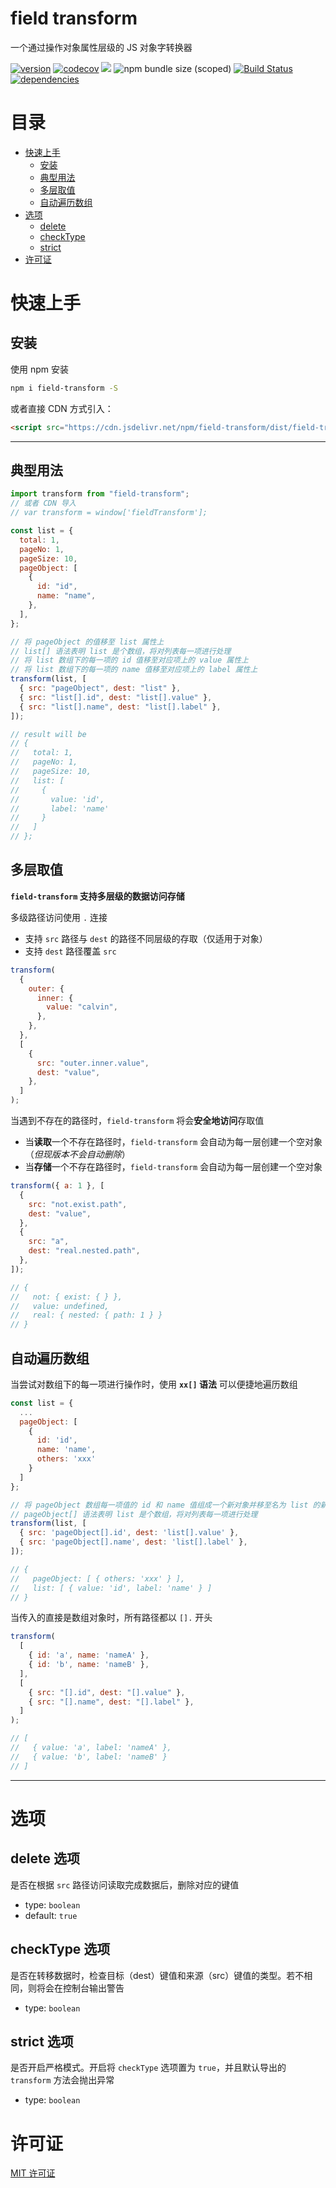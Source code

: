 # field transform

一个通过操作对象属性层级的 JS 对象字转换器

[![version](https://img.shields.io/npm/v/field-transform.svg)](https://www.npmjs.com/package/field-transform)
[![codecov](https://codecov.io/gh/CalvinVon/field-transform/branch/master/graph/badge.svg)](https://codecov.io/gh/CalvinVon/field-transform)
[![](https://img.shields.io/npm/dt/field-transform.svg)](https://github.com/CalvinVon/field-transform)
![npm bundle size (scoped)](https://img.shields.io/bundlephobia/min/field-transform)
[![Build Status](https://travis-ci.org/CalvinVon/field-transform.svg?branch=master)](https://travis-ci.org/CalvinVon/field-transform)
[![dependencies](https://img.shields.io/david/CalvinVon/field-transform.svg)](https://www.npmjs.com/package/field-transform)


# 目录

- [快速上手](#快速上手)
  - [安装](#安装)
  - [典型用法](#典型用法)
  - [多层取值](#多层取值)
  - [自动遍历数组](#自动遍历数组)
- [选项](#选项)
  - [delete](#delete-选项)
  - [checkType](#checkType-选项)
  - [strict](#strict-选项)
- [许可证](#许可证)

# 快速上手

## 安装

使用 npm 安装

```bash
npm i field-transform -S
```

或者直接 CDN 方式引入：

```html
<script src="https://cdn.jsdelivr.net/npm/field-transform/dist/field-transform.min.js"></script>
```

---

## 典型用法

```js
import transform from "field-transform";
// 或者 CDN 导入
// var transform = window['fieldTransform'];

const list = {
  total: 1,
  pageNo: 1,
  pageSize: 10,
  pageObject: [
    {
      id: "id",
      name: "name",
    },
  ],
};

// 将 pageObject 的值移至 list 属性上
// list[] 语法表明 list 是个数组，将对列表每一项进行处理
// 将 list 数组下的每一项的 id 值移至对应项上的 value 属性上
// 将 list 数组下的每一项的 name 值移至对应项上的 label 属性上
transform(list, [
  { src: "pageObject", dest: "list" },
  { src: "list[].id", dest: "list[].value" },
  { src: "list[].name", dest: "list[].label" },
]);

// result will be
// {
//   total: 1,
//   pageNo: 1,
//   pageSize: 10,
//   list: [
//     {
//       value: 'id',
//       label: 'name'
//     }
//   ]
// };
```

## 多层取值

**`field-transform` 支持多层级的数据访问存储**

多级路径访问使用 `.` 连接

- 支持 `src` 路径与 `dest` 的路径不同层级的存取（仅适用于对象）
- 支持 `dest` 路径覆盖 `src`

```js
transform(
  {
    outer: {
      inner: {
        value: "calvin",
      },
    },
  },
  [
    {
      src: "outer.inner.value",
      dest: "value",
    },
  ]
);
```

当遇到不存在的路径时，`field-transform` 将会**安全地访问**存取值

- 当**读取**一个不存在路径时，`field-transform` 会自动为每一层创建一个空对象（_但现版本不会自动删除_）
- 当**存储**一个不存在路径时，`field-transform` 会自动为每一层创建一个空对象

```js
transform({ a: 1 }, [
  {
    src: "not.exist.path",
    dest: "value",
  },
  {
    src: "a",
    dest: "real.nested.path",
  },
]);

// {
//   not: { exist: { } },
//   value: undefined,
//   real: { nested: { path: 1 } }
// }
```

## 自动遍历数组

当尝试对数组下的每一项进行操作时，使用 **`xx[]` 语法** 可以便捷地遍历数组

```js
const list = {
  ...
  pageObject: [
    {
      id: 'id',
      name: 'name',
      others: 'xxx'
    }
  ]
};

// 将 pageObject 数组每一项值的 id 和 name 值组成一个新对象并移至名为 list 的新数组的每一项
// pageObject[] 语法表明 list 是个数组，将对列表每一项进行处理
transform(list, [
  { src: 'pageObject[].id', dest: 'list[].value' },
  { src: 'pageObject[].name', dest: 'list[].label' },
]);

// {
//   pageObject: [ { others: 'xxx' } ],
//   list: [ { value: 'id', label: 'name' } ]
// }
```

当传入的直接是数组对象时，所有路径都以 `[].` 开头

```js
transform(
  [
    { id: 'a', name: 'nameA' },
    { id: 'b', name: 'nameB' },
  ],
  [
    { src: "[].id", dest: "[].value" },
    { src: "[].name", dest: "[].label" },
  ]
);

// [
//   { value: 'a', label: 'nameA' },
//   { value: 'b', label: 'nameB' }
// ]
```

---
# 选项

## delete 选项
是否在根据 `src` 路径访问读取完成数据后，删除对应的键值
- type: `boolean`
- default: `true`

## checkType 选项
是否在转移数据时，检查目标（dest）键值和来源（src）键值的类型。若不相同，则将会在控制台输出警告
- type: `boolean`

## strict 选项
是否开启严格模式。开启将 `checkType` 选项置为 `true`，并且默认导出的 `transform` 方法会抛出异常
- type: `boolean`


# 许可证

[MIT 许可证](./LICENSE)

